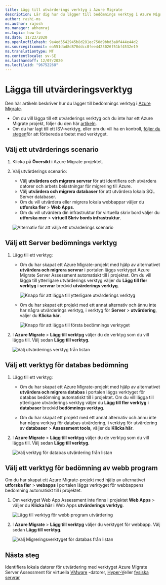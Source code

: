 ```yaml
---
title: Lägg till utvärderings verktyg i Azure Migrate
description: Lär dig hur du lägger till bedömnings verktyg i Azure Migrate.
author: rashi-ms
ms.author: rajosh
ms.manager: abhemraj
ms.topic: how-to
ms.date: 11/23/2020
ms.openlocfilehash: 9a4ed5542945b8d281ec750d9bbd3a8f444e44d2
ms.sourcegitcommit: ea551dad8d870ddcc0fee4423026f51bf4532e19
ms.translationtype: MT
ms.contentlocale: sv-SE
ms.lasthandoff: 12/07/2020
ms.locfileid: "96752268"
---
```

# <a name="add-assessment-tools"></a>Lägga till utvärderingsverktyg

Den här artikeln beskriver hur du lägger till bedömnings verktyg i [Azure Migrate](./migrate-services-overview.md). 

- Om du vill lägga till ett utvärderings verktyg och du inte har ett Azure Migrate projekt, följer du den här [artikeln](create-manage-projects.md).
- Om du har lagt till ett ISV-verktyg, eller om du vill ha en kontroll, [följer du stegen](prepare-isv-movere.md)för att förbereda arbetet med verktyget.

## <a name="select-an-assessment-scenario"></a>Välj ett utvärderings scenario

1. Klicka på **Översikt** i Azure Migrate projektet.
2. Välj utvärderings scenario:

    - Välj **utvärdera och migrera servrar** för att identifiera och utvärdera datorer och arbets belastningar för migrering till Azure.
    - Välj **utvärdera och migrera databaser** för att utvärdera lokala SQL Server databaser.
    - Om du vill utvärdera eller migrera lokala webbappar väljer du **utforska fler**  >  **Web Apps**.
    - Om du vill utvärdera din infrastruktur för virtuella skriv bord väljer du **utforska mer**  >  **virtuell Skriv bords infrastruktur**.

    ![Alternativ för att välja ett utvärderings scenario](./media/how-to-assess/assess-scenario.png)

## <a name="select-a-server-assessment-tool"></a>Välj ett Server bedömnings verktyg 


1. Lägg till ett verktyg:

    - Om du har skapat ett Azure Migrate-projekt med hjälp av alternativet **utvärdera och migrera servrar** i portalen läggs verktyget Azure Migrate Server Assessment automatiskt till i projektet. Om du vill lägga till ytterligare utvärderings verktyg väljer du **Lägg till fler verktyg** i **servrar** bredvid **utvärderings verktyg**.
    
         ![Knapp för att lägga till ytterligare utvärderings verktyg](./media/how-to-assess/add-assessment-tool.png)

    - Om du har skapat ett projekt med ett annat alternativ och ännu inte har några utvärderings verktyg, i verktyg för **Server**  >  **utvärdering**, väljer du **Klicka här**.

        ![Knapp för att lägga till första bedömnings verktyget](./media/how-to-assess/no-assessment-tool.png)

2. I **Azure Migrate**  >  **Lägg till verktyg** väljer du de verktyg som du vill lägga till. Välj sedan **Lägg till verktyg**.

    ![Välj utvärderings verktyg från listan](./media/how-to-assess/select-assessment-tool.png)



## <a name="select-a-database-assessment-tool"></a>Välj ett verktyg för databas bedömning

1. Lägg till ett verktyg:

    - Om du har skapat ett Azure Migrate-projekt med hjälp av alternativet **utvärdera och migrera databas** i portalen läggs verktyget för databas bedömning automatiskt till i projektet. Om du vill lägga till ytterligare utvärderings verktyg väljer du **Lägg till fler verktyg** i **databaser** bredvid **bedömnings verktyg**.

    - Om du har skapat ett projekt med ett annat alternativ och ännu inte har några verktyg för databas utvärdering, i verktyg för utvärdering av **databaser**  >  **Assessment tools**, väljer du **Klicka här**.

2. I **Azure Migrate**  >  **Lägg till verktyg** väljer du de verktyg som du vill lägga till. Välj sedan **Lägg till verktyg**.

    ![Välj verktyg för databas utvärdering från listan](./media/how-to-assess/select-database-assessment-tool.png)


## <a name="select-a-web-app-assessment-tool"></a>Välj ett verktyg för bedömning av webb program

Om du har skapat ett Azure Migrate-projekt med hjälp av alternativet **utforska fler**  >  **webapps** i portalen läggs verktyget för webbappens bedömning automatiskt till i projektet. 


1. Om verktyget Web App Assessment inte finns i projektet **Web Apps**  >  väljer du **Klicka här** i Web Apps **utvärderings verktyg**.
    
    ![Lägg till verktyg för webb program utvärdering](./media/how-to-assess/no-web-app-assessment-tool.png)


2. I **Azure Migrate**  >  **Lägg till verktyg** väljer du verktyget för webbapp. Välj sedan **Lägg till verktyg**.

    ![Välj Migreringsverktyget för databas från listan](./media/how-to-assess/select-web-app-assessment-tool.png)

 


## <a name="next-steps"></a>Nästa steg

Identifiera lokala datorer för utvärdering med verktyget Azure Migrate Server Assessment för virtuella [VMware](./tutorial-discover-vmware.md) -datorer, [Hyper-V](./tutorial-discover-hyper-v.md)eller [fysiska servrar](./tutorial-discover-physical.md)
